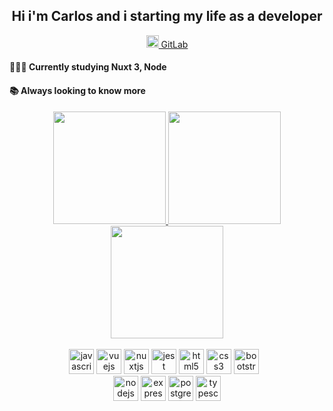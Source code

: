 <div align="center">  <h2> Hi i'm Carlos and i starting my life as a developer </h2> </div>
<div align="center" style="display: inline_block"> 
  <a href="https://gitlab.com/Caalb">
    <img src="https://docs.gitlab.com/assets/images/gitlab-logo.svg" height="20em"/>
    GitLab
  </a>
</div>
<h4> 👨🏼‍💻 Currently studying Nuxt 3, Node</h4>
<h4> 📚 Always looking to know more </h4>


 
 <div align="center">
  <a href="https://github.com/caalb">
  <img height="180em" src="https://github-readme-stats.vercel.app/api?username=caalb&show_icons=true&theme=onedark&include_all_commits=true&count_private=true"/>
  <img height="180em" src="https://github-readme-stats.vercel.app/api/top-langs/?username=caalb&layout=compact&langs_count=7&theme=onedark"/>
  <img height="180em" src="http://github-readme-streak-stats.herokuapp.com?user=caalb&theme=onedark&hide_border=true&date_format=j%20M%5B%20Y%5D" />
</div>
  
  <br />
 
  <div align="center" style="margin-right: 10px;">
     <a href="https://www.javascript.com/" target="_blank"><img src="https://cdn.jsdelivr.net/gh/devicons/devicon/icons/javascript/javascript-original.svg" alt="javascript" width="40" height="40"/></a>
    <a href="https://vuejs.org/" target="_blank"><img src="https://cdn.jsdelivr.net/gh/devicons/devicon/icons/vuejs/vuejs-original.svg" alt="vuejs" width="40" height="40"/></a>
    <a href="https://nuxtjs.org/" target="_blank"><img src="https://cdn.jsdelivr.net/gh/devicons/devicon/icons/nuxtjs/nuxtjs-original.svg" alt="nuxtjs" width="40" height="40"/></a>
    <a href="https://jestjs.io/" target="_blank"><img src="https://cdn.jsdelivr.net/gh/devicons/devicon/icons/jest/jest-plain.svg" alt="jest" width="40" height="40"/></a>
    <a href="https://www.w3.org/html/" target="_blank"><img src="https://cdn.jsdelivr.net/gh/devicons/devicon/icons/html5/html5-original.svg" alt="html5" width="40" height="40"/></a>
    <a href="https://www.w3schools.com/css/" target="_blank"><img src="https://cdn.jsdelivr.net/gh/devicons/devicon/icons/css3/css3-original.svg" alt="css3" width="40" height="40"/></a>
    <a href="https://getbootstrap.com/" target="_blank"> <img src="https://cdn.jsdelivr.net/gh/devicons/devicon/icons/bootstrap/bootstrap-plain-wordmark.svg" alt="bootstrap" width="40" height="40"/> </a>
   </div>
   
  <div align="center">
    <a href="https://nodejs.org/en/" target="_blank"><img src="https://cdn.jsdelivr.net/gh/devicons/devicon/icons/nodejs/nodejs-plain.svg" alt="nodejs" width="40" height="40"/></a>
    <a href="https://expressjs.com/" target="_blank"><img src="https://cdn.jsdelivr.net/gh/devicons/devicon/icons/express/express-original.svg" alt="express" width="40" height="40"/></a>
    <a href="https://www.postgresql.org/" target="_blank"><img src="https://cdn.jsdelivr.net/gh/devicons/devicon/icons/postgresql/postgresql-original.svg" alt="postgresql" width="40" height="40"/></a>
    <a href="https://www.typescriptlang.org/" target="_blank"><img src="https://cdn.jsdelivr.net/gh/devicons/devicon/icons/typescript/typescript-original.svg" alt="typescript" width="40" height="40"/></a>
    </div>
  </div>
  
 
